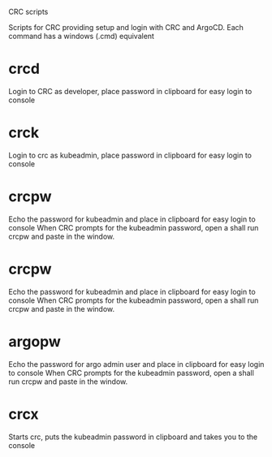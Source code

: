 
CRC scripts

Scripts for CRC providing setup and login with CRC and ArgoCD. Each command has a windows (.cmd) equivalent 

# crcd
Login to CRC as developer, place password in clipboard for easy login to console
# crck
Login to crc as kubeadmin, place password in clipboard for easy login to console
# crcpw
Echo the password for kubeadmin and place in clipboard for easy login to console
When CRC prompts for the kubeadmin password, open a shall run crcpw and paste in the window. 
# crcpw
Echo the password for kubeadmin and place in clipboard for easy login to console
When CRC prompts for the kubeadmin password, open a shall run crcpw and paste in the window. 
# argopw
Echo the password for argo admin user and place in clipboard for easy login to console
When CRC prompts for the kubeadmin password, open a shall run crcpw and paste in the window. 
# crcx
Starts crc, puts the kubeadmin password in clipboard and takes you to the console



